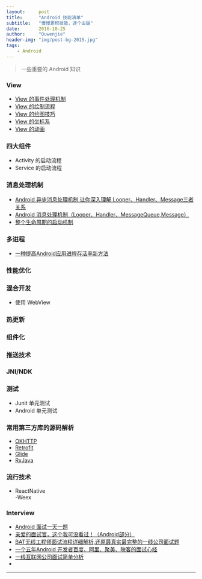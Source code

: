 ```yaml
---
layout:     post
title:      "Android 技能清单"
subtitle:   "慢慢累积技能，逐个击破"
date:       2016-10-25
author:     "Ouwenjie"
header-img: "img/post-bg-2015.jpg"
tags:
    - Android
---
```


>一些重要的 Android 知识   
   
### View   

- [View 的事件处理机制](http://going-ouwenjie.coding.me/2016/05/20/Android-%E4%B8%AD-View-%E7%9A%84-Touch-%E4%BA%8B%E4%BB%B6%E5%88%86%E5%8F%91%E6%9C%BA%E5%88%B6/)   
- [View 的绘制流程](http://going-ouwenjie.coding.me/2016/11/09/Android-%E4%B8%AD-View-%E7%9A%84-%E7%BB%98%E5%88%B6%E6%B5%81%E7%A8%8B/)
- [View 的绘图技巧]()      
- [View 的坐标系](http://going-ouwenjie.coding.me/2016/11/09/Android-%E4%B8%AD-View-%E7%9A%84-%E5%9D%90%E6%A0%87%E7%B3%BB/)   
- [View 的动画](http://going-ouwenjie.coding.me/2016/11/22/Android-%E4%B8%AD-View-%E7%9A%84%E5%8A%A8%E7%94%BB/)   

### 四大组件   
- Activity 的启动流程
- Service 的启动流程   

### 消息处理机制   

- [Android 异步消息处理机制 让你深入理解 Looper、Handler、Message三者关系](http://blog.csdn.net/lmj623565791/article/details/38377229)   
- [Android 消息处理机制（Looper、Handler、MessageQueue,Message）](http://www.jianshu.com/p/02962454adf7)   
- [整个生命周期的启动机制]()   

### 多进程   
- [一种提高Android应用进程存活率新方法](http://android.jobbole.com/85286/)   


### 性能优化   


### 混合开发
- 使用 WebView
 
### 热更新


### 组件化


### 推送技术   

### JNI/NDK   



### 测试   

- Junit 单元测试   
- Android 单元测试   


### 常用第三方库的源码解析   
- [OKHTTP]()   
- [Retrofit]()   
- [Glide]()   
- [RxJava]()   


### 流行技术   
- ReactNative  
 -Weex


### Interview   

- [Android 面试一天一题](http://www.jianshu.com/notebooks/3450453/latest)   
- [亲爱的面试官，这个我可没看过！（Android部分）](http://www.jianshu.com/p/89f19d67b348)   
- [BAT无线工程师面试流程详细解析,还原最真实最完整的一线公司面试题](http://www.jianshu.com/p/f0d2ed1254a9)   
- [一个五年Android 开发者百度、阿里、聚美、映客的面试心经](http://www.diycode.cc/topics/165)   
- [一线互联网公司面试简单分析](http://www.jackway.cn/2016/12/07/interview-1)   
- []()   




---   

